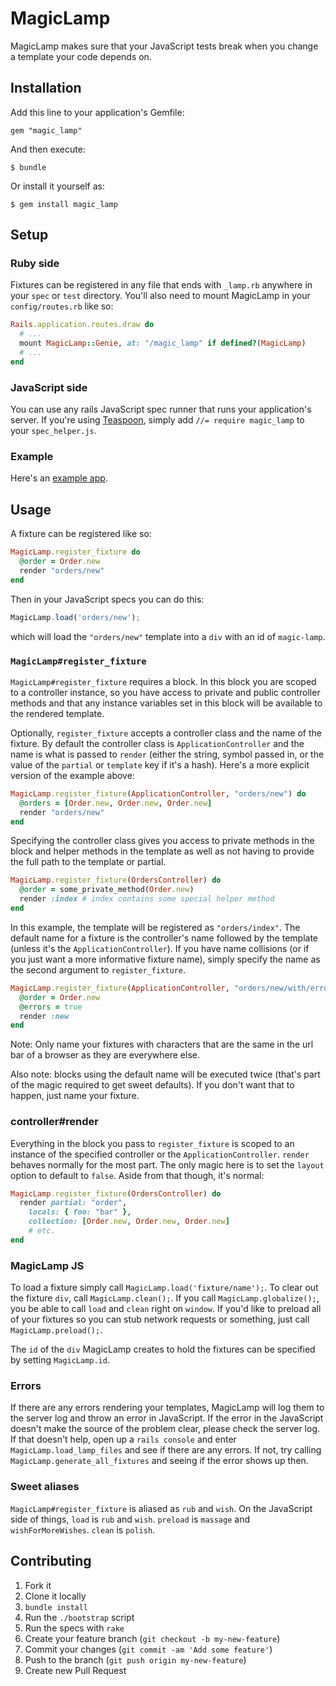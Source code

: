 # MagicLamp

MagicLamp makes sure that your JavaScript tests break when you change a template your code depends on.

## Installation

Add this line to your application's Gemfile:

    gem "magic_lamp"

And then execute:

    $ bundle

Or install it yourself as:

    $ gem install magic_lamp
## Setup
### Ruby side
Fixtures can be registered in any file that ends with `_lamp.rb` anywhere in your `spec` or `test` directory. You'll also need to mount MagicLamp in your `config/routes.rb` like so:
```ruby
Rails.application.routes.draw do
  # ...
  mount MagicLamp::Genie, at: "/magic_lamp" if defined?(MagicLamp)
  # ...
end
```
### JavaScript side
You can use any rails JavaScript spec runner that runs your application's server. If you're using [Teaspoon](https://github.com/modeset/teaspoon), simply add `//= require magic_lamp` to your `spec_helper.js`.
### Example
Here's an [example app](https://github.com/crismali/magic_lamp/tree/master/example).
## Usage
A fixture can be registered like so:
```ruby
MagicLamp.register_fixture do
  @order = Order.new
  render "orders/new"
end
```
Then in your JavaScript specs you can do this:
```js
MagicLamp.load('orders/new');
```
which will load the `"orders/new"` template into a `div` with an id of `magic-lamp`.

### `MagicLamp#register_fixture`

`MagicLamp#register_fixture` requires a block. In this block you are scoped to a controller instance, so you have access to private and public controller methods and that any instance variables set in this block will be available
to the rendered template.

Optionally, `register_fixture` accepts a controller class and the name of the fixture. By default the controller class is `ApplicationController` and the name is what is passed to `render` (either the string, symbol passed in, or the value of the `partial` or `template` key if it's a hash). Here's a more explicit version of the example above:
```ruby
MagicLamp.register_fixture(ApplicationController, "orders/new") do
  @orders = [Order.new, Order.new, Order.new]
  render "orders/new"
end
```
Specifying the controller class gives you access to private methods in the block and helper methods in the template as well as not having to provide the full path to the template or partial.
```ruby
MagicLamp.register_fixture(OrdersController) do
  @order = some_private_method(Order.new)
  render :index # index contains some special helper method
end
```
In this example, the template will be registered as `"orders/index"`. The default name for a fixture is the controller's name followed by the template (unless it's the `ApplicationController`). If you have name collisions (or if you just want a more informative fixture name), simply specify the name as the second
argument to `register_fixture`.
```ruby
MagicLamp.register_fixture(ApplicationController, "orders/new/with/errors") do
  @order = Order.new
  @errors = true
  render :new
end
```
Note: Only name your fixtures with characters that are the same in the url bar of a browser as they are everywhere else.

Also note: blocks using the default name will be executed twice (that's part of the magic required to get sweet defaults). If you don't want that to happen, just name your fixture.

### controller#render
Everything in the block you pass to `register_fixture` is scoped to an instance of the specified controller or the `ApplicationController`. `render` behaves normally for the most part. The only magic here is to set the `layout` option to default to `false`. Aside from that though, it's normal:
```ruby
MagicLamp.register_fixture(OrdersController) do
  render partial: "order",
    locals: { foo: "bar" },
    collection: [Order.new, Order.new, Order.new]
    # etc.
end
```
### MagicLamp JS
To load a fixture simply call `MagicLamp.load('fixture/name');`. To clear out the fixture `div`, call `MagicLamp.clean();`. If you call `MagicLamp.globalize();`, you be able to call `load` and `clean` right on `window`. If you'd like to preload all of your fixtures so you can stub network requests or something, just call `MagicLamp.preload();`.

The `id` of the `div` MagicLamp creates to hold the fixtures can be specified by setting `MagicLamp.id`.

### Errors
If there are any errors rendering your templates, MagicLamp will log them to the server log and throw an error in JavaScript. If the error in the JavaScript doesn't make the source of the problem clear, please check the server log. If that doesn't help, open up a `rails console` and enter `MagicLamp.load_lamp_files` and see if there are any errors. If not, try calling `MagicLamp.generate_all_fixtures` and seeing if the error shows up then.

### Sweet aliases
`MagicLamp#register_fixture` is aliased as `rub` and `wish`. On the JavaScript side of things, `load` is `rub` and `wish`. `preload` is `massage` and `wishForMoreWishes`. `clean` is `polish`.

## Contributing

1. Fork it
2. Clone it locally
3. `bundle install`
4. Run the `./bootstrap` script
5. Run the specs with `rake`
6. Create your feature branch (`git checkout -b my-new-feature`)
7. Commit your changes (`git commit -am 'Add some feature'`)
8. Push to the branch (`git push origin my-new-feature`)
9. Create new Pull Request
